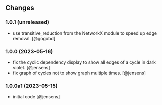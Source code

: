 ## Changes

### 1.0.1 (unreleased)

- use transitive_reduction from the NetworkX module to speed up edge removal. [@gogobd]

### 1.0.0 (2023-05-16)

- fix the cyclic dependency display to show all edges of a cycle in dark violet. [@jensens]
- fix graph of cycles not to show graph multiple times. [@jensens]

### 1.0.0a1 (2023-05-15)

- initial code [@jensens]
